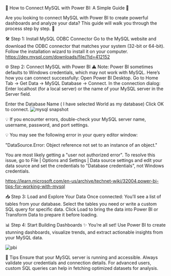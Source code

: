 🌟 How to Connect MySQL with Power BI: A Simple Guide 🌟

Are you looking to connect MySQL with Power BI to create powerful dashboards and analyze your data? This guide will walk you through the process step by step. 🚀

🛠️ Step 1: Install MySQL ODBC Connector
Go to the MySQL website and download the ODBC connector that matches your system (32-bit or 64-bit).
Follow the installation wizard to install it on your computer.
https://dev.mysql.com/downloads/file/?id=412152

🌐 Step 2: Connect MySQL with Power BI
⚠ Note: Power BI sometimes defaults to Windows credentials, which may not work with MySQL. Here’s how you can connect successfully:
Open Power BI Desktop.
Go to Home Tab → Get Data → MySQL Database → Connect.
In the connection dialog:
Enter localhost (for a local server) or the name of your MySQL server in the Server field.

Enter the Database Name ( I have selected World as my database)
Click OK to connect.
![mysql snapshot](https://github.com/user-attachments/assets/111af539-bc61-4f36-8328-113e75917cfd)


💡 If you encounter errors, double-check your MySQL server name, username, password, and port settings.

💡 You may see the following error in your query editor window:

"DataSource.Error: Object reference not set to an instance of an object."

You are most likely getting a "user not authorized error". To resolve this issue, go to File | Options and Settings | Data source settings and edit your data source and set the credentials to "Database credentials", not Windows credentials.

https://learn.microsoft.com/en-us/archive/technet-wiki/32004.power-bi-tips-for-working-with-mysql

📥 Step 3: Load and Explore Your Data
Once connected:
You’ll see a list of tables from your database.
Select the tables you need or write a custom SQL query for specific data.
Click Load to bring the data into Power BI or Transform Data to prepare it before loading.

📊 Step 4: Start Building Dashboards
✨ You’re all set! Use Power BI to create stunning dashboards, visualize trends, and extract actionable insights from your MySQL data.

![pbi](https://github.com/user-attachments/assets/3ec1c791-3e48-4729-96aa-34f983852ef2)

📌 Tips
Ensure that your MySQL server is running and accessible.
Always validate your credentials and connection details.
For advanced users, custom SQL queries can help in fetching optimized datasets for analysis.
